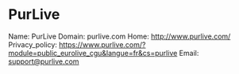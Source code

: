 
# PurLive

Name: PurLive
Domain: purlive.com
Home: http://www.purlive.com/
Privacy_policy: https://www.purlive.com/?module=public_eurolive_cgu&langue=fr&cs=purlive
Email: support@purlive.com

